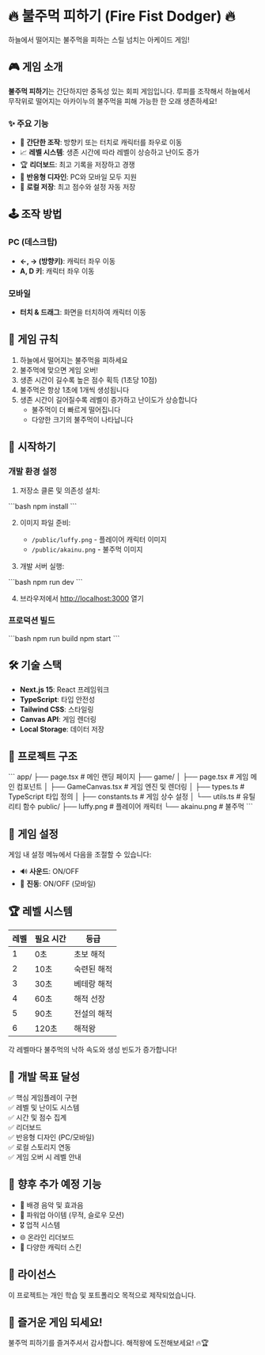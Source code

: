 # 🔥 불주먹 피하기 (Fire Fist Dodger) 🔥

하늘에서 떨어지는 불주먹을 피하는 스릴 넘치는 아케이드 게임!

## 🎮 게임 소개

**불주먹 피하기**는 간단하지만 중독성 있는 회피 게임입니다. 루피를 조작해서 하늘에서 무작위로 떨어지는 아카이누의 불주먹을 피해 가능한 한 오래 생존하세요!

### ✨ 주요 기능

- 🎯 **간단한 조작**: 방향키 또는 터치로 캐릭터를 좌우로 이동
- 📈 **레벨 시스템**: 생존 시간에 따라 레벨이 상승하고 난이도 증가
- 🏆 **리더보드**: 최고 기록을 저장하고 경쟁
- 📱 **반응형 디자인**: PC와 모바일 모두 지원
- 💾 **로컬 저장**: 최고 점수와 설정 자동 저장

## 🕹️ 조작 방법

### PC (데스크탑)
- **←, → (방향키)**: 캐릭터 좌우 이동
- **A, D 키**: 캐릭터 좌우 이동

### 모바일
- **터치 & 드래그**: 화면을 터치하여 캐릭터 이동

## 🎯 게임 규칙

1. 하늘에서 떨어지는 불주먹을 피하세요
2. 불주먹에 맞으면 게임 오버!
3. 생존 시간이 길수록 높은 점수 획득 (1초당 10점)
4. 불주먹은 항상 1초에 1개씩 생성됩니다
5. 생존 시간이 길어질수록 레벨이 증가하고 난이도가 상승합니다
   - 불주먹이 더 빠르게 떨어집니다
   - 다양한 크기의 불주먹이 나타납니다

## 🚀 시작하기

### 개발 환경 설정

1. 저장소 클론 및 의존성 설치:

\`\`\`bash
npm install
\`\`\`

2. 이미지 파일 준비:
   - `/public/luffy.png` - 플레이어 캐릭터 이미지
   - `/public/akainu.png` - 불주먹 이미지

3. 개발 서버 실행:

\`\`\`bash
npm run dev
\`\`\`

4. 브라우저에서 [http://localhost:3000](http://localhost:3000) 열기

### 프로덕션 빌드

\`\`\`bash
npm run build
npm start
\`\`\`

## 🛠️ 기술 스택

- **Next.js 15**: React 프레임워크
- **TypeScript**: 타입 안전성
- **Tailwind CSS**: 스타일링
- **Canvas API**: 게임 렌더링
- **Local Storage**: 데이터 저장

## 📁 프로젝트 구조

\`\`\`
app/
├── page.tsx           # 메인 랜딩 페이지
├── game/
│   ├── page.tsx       # 게임 메인 컴포넌트
│   ├── GameCanvas.tsx # 게임 엔진 및 렌더링
│   ├── types.ts       # TypeScript 타입 정의
│   ├── constants.ts   # 게임 상수 설정
│   └── utils.ts       # 유틸리티 함수
public/
├── luffy.png          # 플레이어 캐릭터
└── akainu.png         # 불주먹
\`\`\`

## 🎨 게임 설정

게임 내 설정 메뉴에서 다음을 조절할 수 있습니다:

- 🔊 **사운드**: ON/OFF
- 📳 **진동**: ON/OFF (모바일)

## 🏆 레벨 시스템

| 레벨 | 필요 시간 | 등급 |
|------|----------|------|
| 1 | 0초 | 초보 해적 |
| 2 | 10초 | 숙련된 해적 |
| 3 | 30초 | 베테랑 해적 |
| 4 | 60초 | 해적 선장 |
| 5 | 90초 | 전설의 해적 |
| 6 | 120초 | 해적왕 |

각 레벨마다 불주먹의 낙하 속도와 생성 빈도가 증가합니다!

## 🎯 개발 목표 달성

✅ 핵심 게임플레이 구현  
✅ 레벨 및 난이도 시스템  
✅ 시간 및 점수 집계  
✅ 리더보드  
✅ 반응형 디자인 (PC/모바일)  
✅ 로컬 스토리지 연동  
✅ 게임 오버 시 레벨 안내  

## 📝 향후 추가 예정 기능

- 🎵 배경 음악 및 효과음
- 💫 파워업 아이템 (무적, 슬로우 모션)
- 🎖️ 업적 시스템
- 🌐 온라인 리더보드
- 🎨 다양한 캐릭터 스킨

## 📄 라이선스

이 프로젝트는 개인 학습 및 포트폴리오 목적으로 제작되었습니다.

## 🎉 즐거운 게임 되세요!

불주먹 피하기를 즐겨주셔서 감사합니다. 해적왕에 도전해보세요! 🔥🏆
